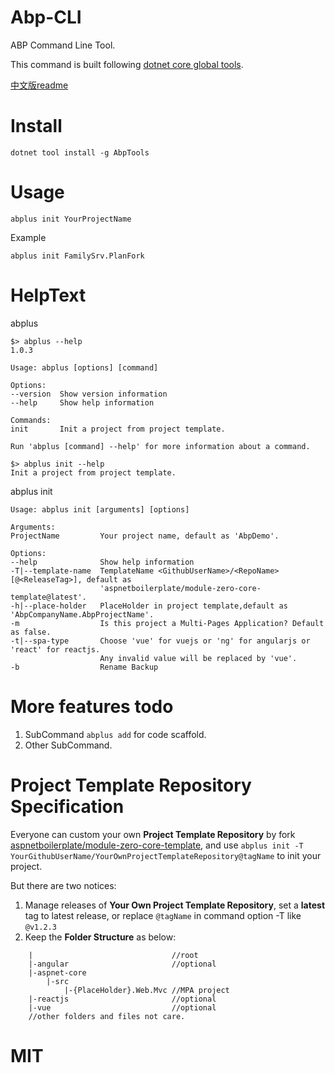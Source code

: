 # Abp-CLI

ABP Command Line Tool.  

This command is built following [dotnet core global tools](https://docs.microsoft.com/zh-cn/dotnet/core/tools/global-tools).  

[中文版readme](https://github.com/personball/Abp-CLI/wiki)

# Install

    dotnet tool install -g AbpTools

# Usage

    abplus init YourProjectName

Example

    abplus init FamilySrv.PlanFork

# HelpText

abplus

    $> abplus --help
    1.0.3

    Usage: abplus [options] [command]

    Options:
    --version  Show version information
    --help     Show help information

    Commands:
    init       Init a project from project template.

    Run 'abplus [command] --help' for more information about a command.

    $> abplus init --help
    Init a project from project template.

abplus init

    Usage: abplus init [arguments] [options]

    Arguments:
    ProjectName         Your project name, default as 'AbpDemo'.

    Options:
    --help              Show help information
    -T|--template-name  TemplateName <GithubUserName>/<RepoName>[@<ReleaseTag>], default as 
                        'aspnetboilerplate/module-zero-core-template@latest'.
    -h|--place-holder   PlaceHolder in project template,default as 'AbpCompanyName.AbpProjectName'.
    -m                  Is this project a Multi-Pages Application? Default as false.
    -t|--spa-type       Choose 'vue' for vuejs or 'ng' for angularjs or 'react' for reactjs.
                        Any invalid value will be replaced by 'vue'.
    -b                  Rename Backup

# More features todo

1. SubCommand `abplus add` for code scaffold. 
1. Other SubCommand.

# Project Template Repository Specification

Everyone can custom your own **Project Template Repository** by fork [aspnetboilerplate/module-zero-core-template](https://github.com/aspnetboilerplate/module-zero-core-template), and use `abplus init -T YourGithubUserName/YourOwnProjectTemplateRepository@tagName` to init your project.  

But there are two notices:

1. Manage releases of **Your Own Project Template Repository**, set a **latest** tag to latest release, or replace `@tagName` in command option -T like `@v1.2.3`  
1. Keep the **Folder Structure** as below:

```
    |                               //root
    |-angular                       //optional  
    |-aspnet-core  
        |-src  
            |-{PlaceHolder}.Web.Mvc //MPA project  
    |-reactjs                       //optional  
    |-vue                           //optional  
    //other folders and files not care.  
```

# MIT
